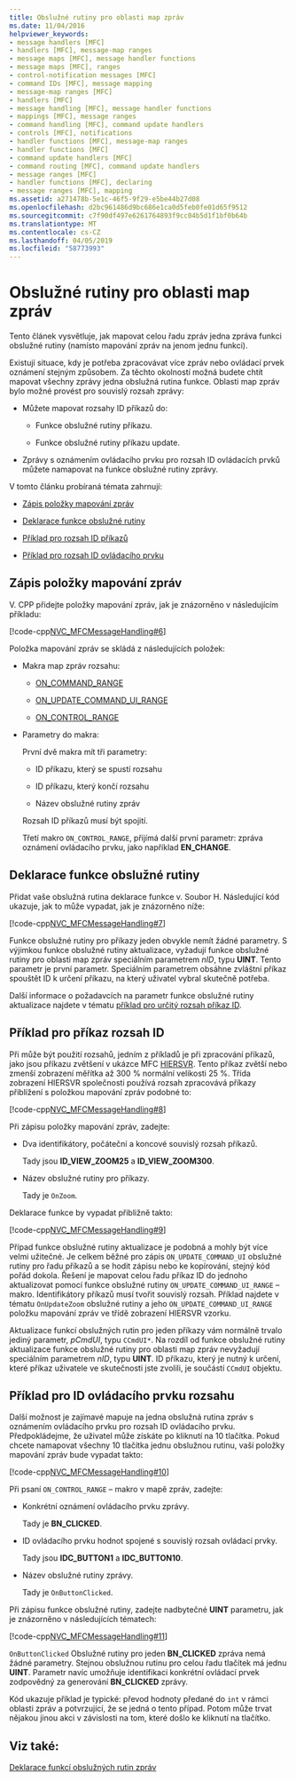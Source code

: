 ```yaml
---
title: Obslužné rutiny pro oblasti map zpráv
ms.date: 11/04/2016
helpviewer_keywords:
- message handlers [MFC]
- handlers [MFC], message-map ranges
- message maps [MFC], message handler functions
- message maps [MFC], ranges
- control-notification messages [MFC]
- command IDs [MFC], message mapping
- message-map ranges [MFC]
- handlers [MFC]
- message handling [MFC], message handler functions
- mappings [MFC], message ranges
- command handling [MFC], command update handlers
- controls [MFC], notifications
- handler functions [MFC], message-map ranges
- handler functions [MFC]
- command update handlers [MFC]
- command routing [MFC], command update handlers
- message ranges [MFC]
- handler functions [MFC], declaring
- message ranges [MFC], mapping
ms.assetid: a271478b-5e1c-46f5-9f29-e5be44b27d08
ms.openlocfilehash: d2bc961486d9bc686e1ca0d5feb0fe01d65f9512
ms.sourcegitcommit: c7f90df497e6261764893f9cc04b5d1f1bf0b64b
ms.translationtype: MT
ms.contentlocale: cs-CZ
ms.lasthandoff: 04/05/2019
ms.locfileid: "58773993"
---
```

# <a name="handlers-for-message-map-ranges"></a>Obslužné rutiny pro oblasti map zpráv

Tento článek vysvětluje, jak mapovat celou řadu zpráv jedna zpráva funkci obslužné rutiny (namísto mapování zpráv na jenom jednu funkci).

Existují situace, kdy je potřeba zpracovávat více zpráv nebo ovládací prvek oznámení stejným způsobem. Za těchto okolností možná budete chtít mapovat všechny zprávy jedna obslužná rutina funkce. Oblasti map zpráv bylo možné provést pro souvislý rozsah zprávy:

- Můžete mapovat rozsahy ID příkazů do:

  - Funkce obslužné rutiny příkazu.

  - Funkce obslužné rutiny příkazu update.

- Zprávy s oznámením ovládacího prvku pro rozsah ID ovládacích prvků můžete namapovat na funkce obslužné rutiny zprávy.

V tomto článku probíraná témata zahrnují:

- [Zápis položky mapování zpráv](#_core_writing_the_message.2d.map_entry)

- [Deklarace funkce obslužné rutiny](#_core_declaring_the_handler_function)

- [Příklad pro rozsah ID příkazů](#_core_example_for_a_range_of_command_ids)

- [Příklad pro rozsah ID ovládacího prvku](#_core_example_for_a_range_of_control_ids)

##  <a name="_core_writing_the_message.2d.map_entry"></a> Zápis položky mapování zpráv

V. CPP přidejte položky mapování zpráv, jak je znázorněno v následujícím příkladu:

[!code-cpp[NVC_MFCMessageHandling#6](../mfc/codesnippet/cpp/handlers-for-message-map-ranges_1.cpp)]

Položka mapování zpráv se skládá z následujících položek:

- Makra map zpráv rozsahu:

  - [ON_COMMAND_RANGE](reference/message-map-macros-mfc.md#on_command_range)

  - [ON_UPDATE_COMMAND_UI_RANGE](reference/message-map-macros-mfc.md#on_update_command_ui_range)

  - [ON_CONTROL_RANGE](reference/message-map-macros-mfc.md#on_control_range)

- Parametry do makra:

  První dvě makra mít tři parametry:

  - ID příkazu, který se spustí rozsahu

  - ID příkazu, který končí rozsahu

  - Název obslužné rutiny zpráv

  Rozsah ID příkazů musí být spojití.

  Třetí makro `ON_CONTROL_RANGE`, přijímá další první parametr: zpráva oznámení ovládacího prvku, jako například **EN_CHANGE**.

##  <a name="_core_declaring_the_handler_function"></a> Deklarace funkce obslužné rutiny

Přidat vaše obslužná rutina deklarace funkce v. Soubor H. Následující kód ukazuje, jak to může vypadat, jak je znázorněno níže:

[!code-cpp[NVC_MFCMessageHandling#7](../mfc/codesnippet/cpp/handlers-for-message-map-ranges_2.h)]

Funkce obslužné rutiny pro příkazy jeden obvykle nemít žádné parametry. S výjimkou funkce obslužné rutiny aktualizace, vyžadují funkce obslužné rutiny pro oblasti map zpráv speciálním parametrem *nID*, typu **UINT**. Tento parametr je první parametr. Speciálním parametrem obsáhne zvláštní příkaz spouštět ID k určení příkazu, na který uživatel vybral skutečně potřeba.

Další informace o požadavcích na parametr funkce obslužné rutiny aktualizace najdete v tématu [příklad pro určitý rozsah příkaz ID](#_core_example_for_a_range_of_command_ids).

##  <a name="_core_example_for_a_range_of_command_ids"></a> Příklad pro příkaz rozsah ID

Při může být použití rozsahů, jedním z příkladů je při zpracování příkazů, jako jsou příkazu zvětšení v ukázce MFC [HIERSVR](../overview/visual-cpp-samples.md). Tento příkaz zvětší nebo zmenší zobrazení měřítka až 300 % normální velikosti 25 %. Třída zobrazení HIERSVR společnosti používá rozsah zpracovává příkazy přiblížení s položkou mapování zpráv podobné to:

[!code-cpp[NVC_MFCMessageHandling#8](../mfc/codesnippet/cpp/handlers-for-message-map-ranges_3.cpp)]

Při zápisu položky mapování zpráv, zadejte:

- Dva identifikátory, počáteční a koncové souvislý rozsah příkazů.

   Tady jsou **ID_VIEW_ZOOM25** a **ID_VIEW_ZOOM300**.

- Název obslužné rutiny pro příkazy.

   Tady je `OnZoom`.

Deklarace funkce by vypadat přibližně takto:

[!code-cpp[NVC_MFCMessageHandling#9](../mfc/codesnippet/cpp/handlers-for-message-map-ranges_4.h)]

Případ funkce obslužné rutiny aktualizace je podobná a mohly být více velmi užitečné. Je celkem běžné pro zápis `ON_UPDATE_COMMAND_UI` obslužné rutiny pro řadu příkazů a se hodit zápisu nebo ke kopírování, stejný kód pořád dokola. Řešení je mapovat celou řadu příkaz ID do jednoho aktualizovat pomocí funkce obslužné rutiny `ON_UPDATE_COMMAND_UI_RANGE` – makro. Identifikátory příkazů musí tvořit souvislý rozsah. Příklad najdete v tématu `OnUpdateZoom` obslužné rutiny a jeho `ON_UPDATE_COMMAND_UI_RANGE` položku mapování zpráv ve třídě zobrazení HIERSVR vzorku.

Aktualizace funkcí obslužných rutin pro jeden příkazy vám normálně trvalo jediný parametr, *pCmdUI*, typu `CCmdUI*`. Na rozdíl od funkce obslužné rutiny aktualizace funkce obslužné rutiny pro oblasti map zpráv nevyžadují speciálním parametrem *nID*, typu **UINT**. ID příkazu, který je nutný k určení, které příkaz uživatele ve skutečnosti jste zvolili, je součástí `CCmdUI` objektu.

##  <a name="_core_example_for_a_range_of_control_ids"></a> Příklad pro ID ovládacího prvku rozsahu

Další možnost je zajímavé mapuje na jedna obslužná rutina zpráv s oznámením ovládacího prvku pro rozsah ID ovládacího prvku. Předpokládejme, že uživatel může získáte po kliknutí na 10 tlačítka. Pokud chcete namapovat všechny 10 tlačítka jednu obslužnou rutinu, vaší položky mapování zpráv bude vypadat takto:

[!code-cpp[NVC_MFCMessageHandling#10](../mfc/codesnippet/cpp/handlers-for-message-map-ranges_5.cpp)]

Při psaní `ON_CONTROL_RANGE` – makro v mapě zpráv, zadejte:

- Konkrétní oznámení ovládacího prvku zprávy.

   Tady je **BN_CLICKED**.

- ID ovládacího prvku hodnot spojené s souvislý rozsah ovládací prvky.

   Tady jsou **IDC_BUTTON1** a **IDC_BUTTON10**.

- Název obslužné rutiny zprávy.

   Tady je `OnButtonClicked`.

Při zápisu funkce obslužné rutiny, zadejte nadbytečné **UINT** parametru, jak je znázorněno v následujících tématech:

[!code-cpp[NVC_MFCMessageHandling#11](../mfc/codesnippet/cpp/handlers-for-message-map-ranges_6.cpp)]

`OnButtonClicked` Obslužné rutiny pro jeden **BN_CLICKED** zpráva nemá žádné parametry. Stejnou obslužnou rutinu pro celou řadu tlačítek má jednu **UINT**. Parametr navíc umožňuje identifikaci konkrétní ovládací prvek zodpovědný za generování **BN_CLICKED** zprávy.

Kód ukazuje příklad je typické: převod hodnoty předané do `int` v rámci oblasti zpráv a potvrzující, že se jedná o tento případ. Potom může trvat nějakou jinou akci v závislosti na tom, které došlo ke kliknutí na tlačítko.

## <a name="see-also"></a>Viz také:

[Deklarace funkcí obslužných rutin zpráv](../mfc/declaring-message-handler-functions.md)
